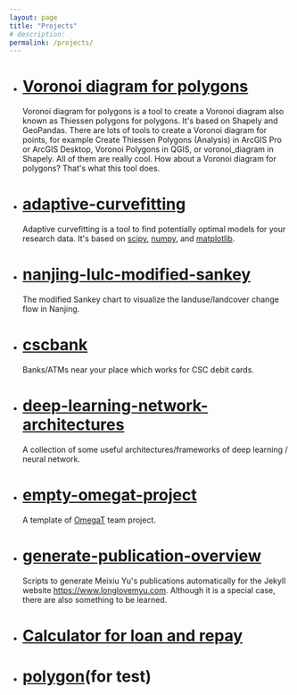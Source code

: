 ```yaml
---
layout: page
title: "Projects"
# description:
permalink: /projects/
---
```

- # [Voronoi diagram for polygons]

	Voronoi diagram for polygons is a tool to create a Voronoi diagram also known as Thiessen polygons for polygons. It's based on Shapely and GeoPandas. There are lots of tools to create a Voronoi diagram for points, for example Create Thiessen Polygons (Analysis) in ArcGIS Pro or ArcGIS Desktop, Voronoi Polygons in QGIS, or voronoi_diagram in Shapely. All of them are really cool. How about a Voronoi diagram for polygons? That's what this tool does.

- # [adaptive-curvefitting]

	Adaptive curvefitting is a tool to find potentially optimal models for your research data. It's based on [scipy], [numpy], and [matplotlib]. 
	
- # [nanjing-lulc-modified-sankey]
	
	The modified Sankey chart to visualize the landuse/landcover change flow in Nanjing.
	
- # [cscbank]

	Banks/ATMs near your place which works for CSC debit cards.

- # [deep-learning-network-architectures]

	A collection of some useful architectures/frameworks of deep learning / neural network.

- # [empty-omegat-project]

	A template of [OmegaT] team project.

- # [generate-publication-overview]

	Scripts to generate Meixiu Yu's publications automatically for the Jekyll website <https://www.longlovemyu.com>. Although it is a special case, there are also something to be learned.
	
- # [Calculator for loan and repay]
	
- # [polygon](/Polygon/)(for test)


[Voronoi diagram for polygons]: /voronoi-diagram-for-polygons
[adaptive-curvefitting]: /adaptive-curvefitting
[cscbank]: /cscbank/
[deep-learning-network-architectures]: /deep-learning-network-architectures
[Calculator for loan and repay]: /loan-repay-calculator
[empty-omegat-project]: /empty-omegat-project
[generate-publication-overview]: /generate-publication-overview
[nanjing-lulc-modified-sankey]: /nanjing-lulc-modified-sankey

[scipy]: https://scipy.org/scipylib/
[numpy]: https://numpy.org/
[matplotlib]: https://matplotlib.org/
[OmegaT]: https://omegat.org/


<!-- back to top button -->
<script src="/js/vanilla-back-to-top.min.js"></script>
<script>addBackToTop()</script>
